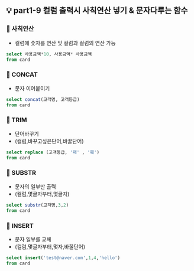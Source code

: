 ## 💡 part1-9 컬럼 출력시 사칙연산 넣기 & 문자다루는 함수

### 🔹 사칙연산

- 컬럼에 숫자를 연산 및 컬럼과 컬럼의 연산 가능

```sql
select 사용금액*10, 사용금액* 사용금액
from card
```

### 🔹 CONCAT

- 문자 이어붙이기

```sql
select concat(고객명, 고객등급)
from card
```

### 🔹 TRIM

- 단어바꾸기
- (컬럼,바꾸고싶은단어,바꿀단어)

```sql
select replace (고객등급, '패' , '훼')
from card
```

### 🔹 SUBSTR

- 문자의 일부만 출력
- (컬럼,몇글자부터,몇글자)

```sql
select substr(고객명,3,2)
from card
```

### 🔹 INSERT

- 문자 일부를 교체
- (컬럼,몇글자부터,몇자,바꿀단어)

```sql
select insert('test@naver.com',1,4,'hello')
from card
```

